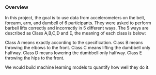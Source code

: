### Overview

In this project, the goal is to use data from accelerometers on the belt, forearm, arm, and dumbell of 6 participants. They were asked to perform barbell lifts correctly and incorrectly in 5 different ways. The 5 ways are described as Class A,B,C,D and E, the meaning of each class is below:

Class A means exactly according to the specification.
Class B means throwing the elbows to the front.
Class C means lifting the dumbbell only halfway.
Class D means lowering the dumbbell only halfway.
Class E throwing the hips to the front.

We would build machine learning models to quantify how well they do it.